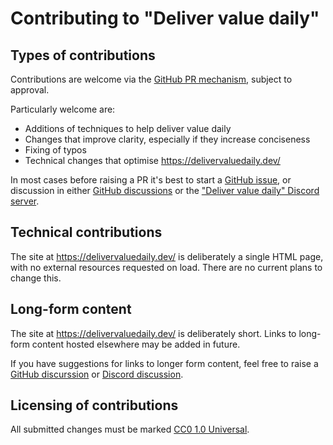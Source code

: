# Contributing to "Deliver value daily"

## Types of contributions

Contributions are welcome via the [GitHub PR mechanism](https://docs.github.com/en/pull-requests/collaborating-with-pull-requests/proposing-changes-to-your-work-with-pull-requests/creating-a-pull-request-from-a-fork), subject to approval.

Particularly welcome are:

- Additions of techniques to help deliver value daily
- Changes that improve clarity, especially if they increase conciseness
- Fixing of typos
- Technical changes that optimise https://delivervaluedaily.dev/

In most cases before raising a PR it's best to start a [GitHub issue](https://github.com/delivervaluedaily/manifesto/issues), or discussion in either [GitHub discussions](https://github.com/delivervaluedaily/manifesto/discussions) or the ["Deliver value daily" Discord server](https://discord.gg/Y5SvjeFnAF).

## Technical contributions

The site at https://delivervaluedaily.dev/ is deliberately a single HTML page, with no external resources requested on load. There are no current plans to change this.

## Long-form content

The site at https://delivervaluedaily.dev/ is deliberately short. Links to long-form content hosted elsewhere may be added in future.

If you have suggestions for links to longer form content, feel free to raise a [GitHub discurssion](https://github.com/delivervaluedaily/manifesto/discussions) or [Discord discussion](https://discord.gg/Y5SvjeFnAF).

## Licensing of contributions

All submitted changes must be marked [CC0 1.0 Universal](https://creativecommons.org/publicdomain/zero/1.0/).
